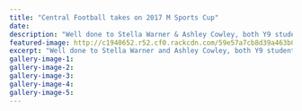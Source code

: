 ```yaml
---
title: "Central Football takes on 2017 M Sports Cup"
date: 
description: "Well done to Stella Warner & Ashley Cowley, both Y9 students at WHS, who have just come back from Sydney playing in the Central Football Federation..."
featured-image: http://c1940652.r52.cf0.rackcdn.com/59e57a7cb8d39a463b000396/Stella-Warner--Ashley-Cowie-Y9-Central-Football-Fed-Team-to-Sydney-July-2017.jpg
excerpt: "Well done to Stella Warner and Ashley Cowley, both Y9 students at WHS, who have just come back from Sydney playing in the Central Football Federation Team."
gallery-image-1: 
gallery-image-2: 
gallery-image-3: 
gallery-image-4: 
gallery-image-5: 
---
```


